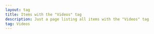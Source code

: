 ```yaml
---
layout: tag
title: Items with the "Videos" tag
description: Just a page listing all items with the "Videos" tag
tag: Videos
---
```

